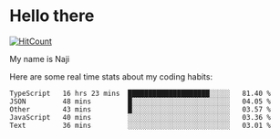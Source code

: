 # Hello there

[![HitCount](http://hits.dwyl.com/na-ji/na-ji.svg)](https://youtu.be/dQw4w9WgXcQ)

My name is Naji

Here are some real time stats about my coding habits:

<!--START_SECTION:waka-->
```text
TypeScript   16 hrs 23 mins  ████████████████████░░░░░   81.40 % 
JSON         48 mins         █░░░░░░░░░░░░░░░░░░░░░░░░   04.05 % 
Other        43 mins         █░░░░░░░░░░░░░░░░░░░░░░░░   03.57 % 
JavaScript   40 mins         ░░░░░░░░░░░░░░░░░░░░░░░░░   03.36 % 
Text         36 mins         ░░░░░░░░░░░░░░░░░░░░░░░░░   03.01 %
```
<!--END_SECTION:waka-->
